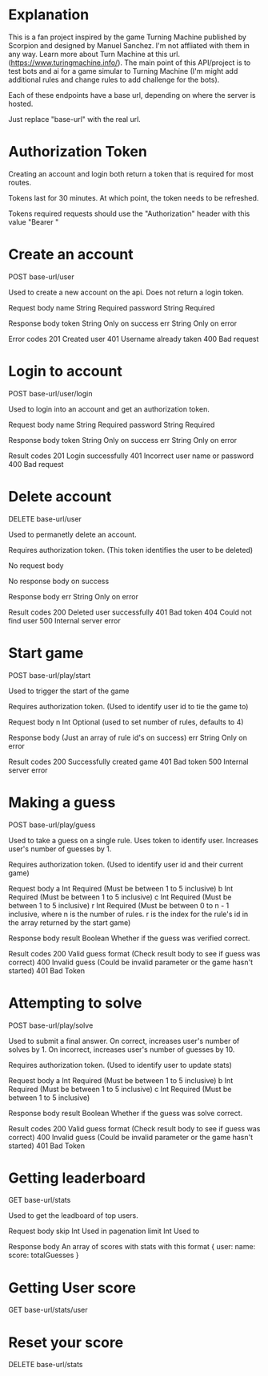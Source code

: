 # Explanation
This is a fan project inspired by the game Turning Machine published by Scorpion and designed by Manuel Sanchez. I'm not affliated with them in any way. Learn more about Turn Machine at this url. (https://www.turingmachine.info/). The main point of this API/project is to test bots and ai for a game simular to Turning Machine (I'm might add additional rules and change rules to add challenge for the bots). 

Each of these endpoints have a base url, depending on where the server is hosted. 

Just replace "base-url" with the real url.


# Authorization Token

Creating an account and login both return a token that is required for most routes.

Tokens last for 30 minutes. At which point, the token needs to be refreshed.

Tokens required requests should use the "Authorization" header with this value "Bearer <token value>"


# Create an account

POST base-url/user

Used to create a new account on the api. Does not return a login token. 

Request body 
name            String          Required
password        String          Required

Response body
token           String          Only on success
err             String          Only on error

Error codes
201             Created user
401             Username already taken
400             Bad request


# Login to account

POST base-url/user/login

Used to login into an account and get an authorization token.

Request body
name            String          Required
password        String          Required

Response body
token           String          Only on success
err             String          Only on error

Result codes
201             Login successfully
401             Incorrect user name or password
400             Bad request


# Delete account

DELETE base-url/user

Used to permanetly delete an account.

Requires authorization token. (This token identifies the user to be deleted)

No request body

No response body on success

Response body
err             String          Only on error

Result codes
200             Deleted user successfully
401             Bad token
404             Could not find user
500             Internal server error


# Start game

POST base-url/play/start

Used to trigger the start of the game

Requires authorization token. (Used to identify user id to tie the game to)

Request body
n               Int             Optional (used to set number of rules, defaults to 4)

Response body
(Just an array of rule id's on success)
err             String          Only on error

Result codes
200             Successfully created game
401             Bad token
500             Internal server error


# Making a guess

POST base-url/play/guess

Used to take a guess on a single rule. Uses token to identify user. Increases user's number of guesses by 1. 

Requires authorization token. (Used to identify user id and their current game)

Request body
a               Int             Required (Must be between 1 to 5 inclusive)
b               Int             Required (Must be between 1 to 5 inclusive)
c               Int             Required (Must be between 1 to 5 inclusive)
r               Int             Required (Must be between 0 to n - 1 inclusive, where n is the number of rules. r is the index for the rule's id in the array returned by the start game)

Response body
result          Boolean         Whether if the guess was verified correct. 

Result codes
200             Valid guess format (Check result body to see if guess was correct)
400             Invalid guess (Could be invalid parameter or the game hasn't started)
401             Bad Token


# Attempting to solve

POST base-url/play/solve

Used to submit a final answer. On correct, increases user's number of solves by 1. On incorrect, increases user's number of guesses by 10.

Requires authorization token. (Used to identify user to update stats)

Request body
a               Int             Required (Must be between 1 to 5 inclusive)
b               Int             Required (Must be between 1 to 5 inclusive)
c               Int             Required (Must be between 1 to 5 inclusive)

Response body
result          Boolean         Whether if the guess was solve correct. 

Result codes
200             Valid guess format (Check result body to see if guess was correct)
400             Invalid guess (Could be invalid parameter or the game hasn't started)
401             Bad Token


# Getting leaderboard

GET base-url/stats

Used to get the leadboard of top users.

Request body
skip           Int             Used in pagenation
limit          Int             Used to

Response body
An array of scores with stats with this format
{
    user:
    name:
    score:
    totalGuesses
}


# Getting User score

GET base-url/stats/user

# Reset your score

DELETE base-url/stats